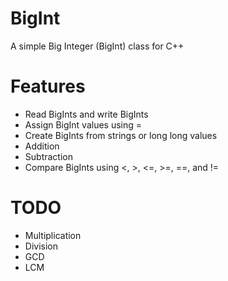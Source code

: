 # BigInt
A simple Big Integer (BigInt) class for C++

# Features
* Read BigInts and write BigInts
* Assign BigInt values using =
* Create BigInts from strings or long long values
* Addition
* Subtraction
* Compare BigInts using <, >, <=, >=, ==, and !=

# TODO
* Multiplication
* Division
* GCD
* LCM
